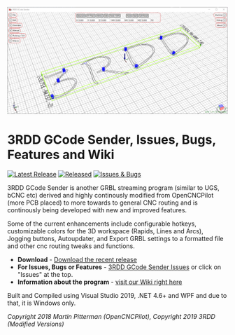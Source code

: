 ![](https://github.com/3RD-Dimension/3RD-Dimension.github.io/blob/master/images/3rdd_main.png)

# 3RDD GCode Sender, Issues, Bugs, Features and Wiki

[![Latest Release](https://img.shields.io/github/v/release/3RD-Dimension/3RDD-GCode-Sender-Issues)](https://github.com/3RD-Dimension/3RDD-GCode-Sender-Issues/releases/latest)
[![Released](https://img.shields.io/github/release-date/3RD-Dimension/3RDD-GCode-Sender-Issues)](https://github.com/3RD-Dimension/3RDD-GCode-Sender-Issues/releases/latest)
[![Issues & Bugs](https://img.shields.io/github/issues/3RD-Dimension/3RDD-GCode-Sender-Issues)](https://github.com/3RD-Dimension/3RDD-GCode-Sender-Issues/issues)

3RDD GCode Sender is another GRBL streaming program (similar to UGS, bCNC etc) derived and highly continously modified from OpenCNCPilot (more PCB placed) to more towards to general CNC routing and is continously being developed with new and improved features.

Some of the current enhancements include configurable hotkeys, customizable colors for the 3D workspace (Rapids, Lines and Arcs), Jogging buttons, Autoupdater, and Export GRBL settings to a formatted file and other cnc routing tweaks and functions.

* **Download** - [Download the recent release](https://github.com/3RD-Dimension/3RDD-GCode-Sender-Issues/releases)
* **For Issues, Bugs or Features** - [3RDD GCode Sender Issues](https://github.com/3RD-Dimension/3RDD-GCode-Sender-Issues/issues) or click on "Issues" at the top.
* **Information about the program** - [visit our Wiki right here](https://3rd-dimension.github.io/)

Built and Compiled using Visual Studio 2019, .NET 4.6+ and WPF and due to that, it is Windows only.

_Copyright 2018 Martin Pitterman (OpenCNCPilot), Copyright 2019 3RDD (Modified Versions)_
